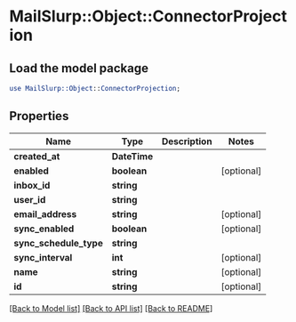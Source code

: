 # MailSlurp::Object::ConnectorProjection

## Load the model package
```perl
use MailSlurp::Object::ConnectorProjection;
```

## Properties
Name | Type | Description | Notes
------------ | ------------- | ------------- | -------------
**created_at** | **DateTime** |  | 
**enabled** | **boolean** |  | [optional] 
**inbox_id** | **string** |  | 
**user_id** | **string** |  | 
**email_address** | **string** |  | [optional] 
**sync_enabled** | **boolean** |  | [optional] 
**sync_schedule_type** | **string** |  | 
**sync_interval** | **int** |  | [optional] 
**name** | **string** |  | [optional] 
**id** | **string** |  | [optional] 

[[Back to Model list]](../README#documentation-for-models) [[Back to API list]](../README#documentation-for-api-endpoints) [[Back to README]](../README)


